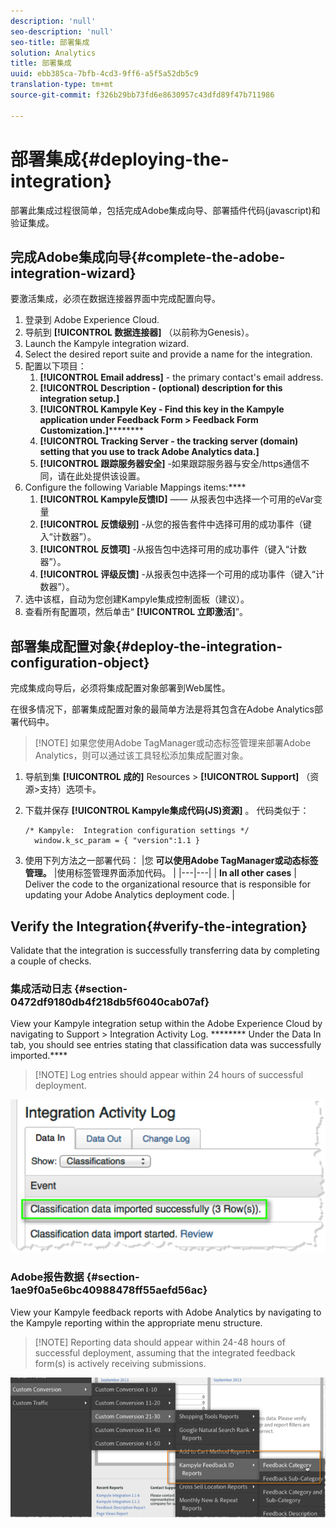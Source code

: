 ```yaml
---
description: 'null'
seo-description: 'null'
seo-title: 部署集成
solution: Analytics
title: 部署集成
uuid: ebb385ca-7bfb-4cd3-9ff6-a5f5a52db5c9
translation-type: tm+mt
source-git-commit: f326b29bb73fd6e8630957c43dfd89f47b711986

---
```



# 部署集成{#deploying-the-integration}

部署此集成过程很简单，包括完成Adobe集成向导、部署插件代码(javascript)和验证集成。

## 完成Adobe集成向导{#complete-the-adobe-integration-wizard}

要激活集成，必须在数据连接器界面中完成配置向导。

1. 登录到 Adobe Experience Cloud.
1. 导航到 **[!UICONTROL 数据连接器]** （以前称为Genesis）。
1. Launch the Kampyle integration wizard.
1. Select the desired report suite and provide a name for the integration.
1. 配置以下项目：
   1. **[!UICONTROL Email address]** - the primary contact's email address.
   1. **[!UICONTROL Description - (optional) description for this integration setup.]**
   1. **[!UICONTROL Kampyle Key - Find this key in the Kampyle application under Feedback Form &gt; Feedback Form Customization.]**********
   1. **[!UICONTROL Tracking Server - the tracking server (domain) setting that you use to track Adobe Analytics data.]**
   1. **[!UICONTROL 跟踪服务器安全]** -如果跟踪服务器与安全/https通信不同，请在此处提供该设置。
1. Configure the following Variable Mappings items:****
   1. **[!UICONTROL Kampyle反馈ID]** —— 从报表包中选择一个可用的eVar变量
   1. **[!UICONTROL 反馈级别]** -从您的报告套件中选择可用的成功事件（键入“计数器”）。
   1. **[!UICONTROL 反馈项]** -从报告包中选择可用的成功事件（键入“计数器”）。
   1. **[!UICONTROL 评级反馈]** -从报表包中选择一个可用的成功事件（键入“计数器”）。
1. 选中该框，自动为您创建Kampyle集成控制面板（建议）。
1. 查看所有配置项，然后单击“ **[!UICONTROL 立即激活]**”。

## 部署集成配置对象{#deploy-the-integration-configuration-object}

完成集成向导后，必须将集成配置对象部署到Web属性。

在很多情况下，部署集成配置对象的最简单方法是将其包含在Adobe Analytics部署代码中。

> [!NOTE] 如果您使用Adobe TagManager或动态标签管理来部署Adobe Analytics，则可以通过该工具轻松添加集成配置对象。

1. 导航到集 **[!UICONTROL 成的]** Resources &gt; **[!UICONTROL Support]** （资源&gt;支持）选项卡。
1. 下载并保存 **[!UICONTROL Kampyle集成代码(JS)资源]** 。 代码类似于：

   ```
   /* Kampyle:  Integration configuration settings */
     window.k_sc_param = { "version":1.1 }
   ```

1. 使用下列方法之一部署代码：
|您 **可以使用Adobe TagManager或动态标签管理。** |使用标签管理界面添加代码。 |
|---|---|
| **In all other cases** | Deliver the code to the organizational resource that is responsible for updating your Adobe Analytics deployment code.  |

## Verify the Integration{#verify-the-integration}

Validate that the integration is successfully transferring data by completing a couple of checks.

### 集成活动日志 {#section-0472df9180db4f218db5f6040cab07af}

View your Kampyle integration setup within the Adobe Experience Cloud by navigating to Support &gt; Integration Activity Log. ******** Under the Data In tab, you should see entries stating that classification data was successfully imported.****

> [!NOTE] Log entries should appear within 24 hours of successful deployment.

![](assets/integration_activity_log.png)

### Adobe报告数据 {#section-1ae9f0a5e6bc40988478ff55aefd56ac}

View your Kampyle feedback reports with Adobe Analytics by navigating to the Kampyle reporting within the appropriate menu structure.

> [!NOTE] Reporting data should appear within 24-48 hours of successful deployment, assuming that the integrated feedback form(s) is actively receiving submissions.

![](assets/adobe_reporting_data.png)

